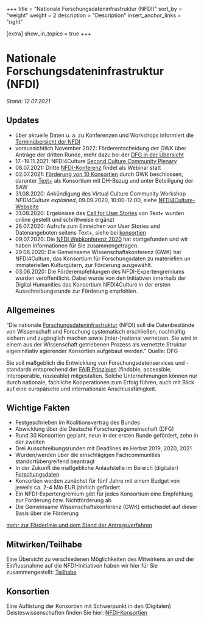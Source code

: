 +++
title = "Nationale Forschungsdateninfrastruktur (NFDI)"
sort_by = "weight"
weight = 2
description = "Description"
insert_anchor_links = "right"

[extra]
show_in_topics = true
+++

# Nationale Forschungsdateninfrastruktur (NFDI)

*Stand: 12.07.2021*

## Updates
* über aktuelle Daten u. a. zu Konferenzen und Workshops informiert die [Terminübersicht der NFDI](https://www.nfdi.de/termine/)
* voraussichtlich November 2022: Förderentscheidung der GWK über Anträge der dritten Runde, mehr dazu bei der [DFG in der Übersicht](https://www.dfg.de/foerderung/programme/nfdi/)
* 17.-19.11.2021: NFDI4Culture [Second Culture Community Plenary](https://nfdi4culture.de/news-events/events.html?tx_news_pi1%5Baction%5D=detail&tx_news_pi1%5Bcontroller%5D=News&tx_news_pi1%5Bnews%5D=38&cHash=1513d96cce4f868f3755aaaae6713882)
* 08.07.2021: Dritte [NFDI-Konferenz](https://www.dfg.de/foerderung/programme/nfdi/konferenz_2021/index.html) findet als Webinar statt
* 02.07.2021: [Förderung von 10 Konsortien](https://nachrichten.idw-online.de/2021/07/02/foerderung-von-zehn-konsortien-der-nationalen-forschungsdateninfrastruktur-nfdi-beschlossen/) durch GWK beschlossen, darunter [Text+](https://www.text-plus.org/) als Konsortium mit DH-Bezug und unter Beteiligung der SAW
* 31.08.2020: Ankündigung des Virtual Culture Community Workshop *NFDI4Culture explained*, 09.09.2020, 10:00-12:00, siehe [NFDI4Culture-Webseite](https://www.nfdi4culture.de/)
* 31.08.2020: Ergebnisse des [Call for User Stories](https://www.text-plus.org/forschungsdaten/user-stories/) von Text+ wurden online gestellt und schrittweise ergänzt
* 28.07.2020: Aufrufe zum Einreichen von User Stories und Datenangeboten seitens Text+, siehe bei [konsortien](@/nfdi/konsortien.md)
* 09.07.2020: Die [NFDI Webkonferenz 2020](@/nfdi/nfdi-konferenz2020.md) hat stattgefunden und wir haben Informationen für Sie zusammengetragen.
* 29.06.2020: Die Gemeinsame Wissenschaftskonferenz (GWK) hat NFDI4Culture, das Konsortium für Forschungsdaten zu materiellen un immateriellen Kulturgütern, zur Förderung ausgewählt.
* 03.06.2020: Die Förderempfehlungen des NFDI-Expertengremiums wurden veröffentlicht. Dabei wurde von den Initiativen innerhalb der Digital Humanities das Konsortium NFDI4Culture in der ersten Ausschreibungsrunde zur Förderung empfohlen.

## Allgemeines
“Die nationale [Forschungsdateninfrastruktur](@/glossar/_index.md#forschungsdateninfrastruktur) (NFDI) soll die Datenbestände  von Wissenschaft und Forschung systematisch erschließen, nachhaltig sichern und zugänglich machen sowie (inter-)national vernetzen. Sie wird  in einem aus der Wissenschaft getriebenen Prozess als vernetzte Struktur eigeninitiativ agierender Konsortien aufgebaut werden.” Quelle: DFG

Sie soll maßgeblich die Entwicklung von Forschungsdatenservices und -standards entsprechend der [FAIR Prinzipien](@/glossar/_index.md#fair-prinzipien) (findable, accessible, interoperable, reuseable) mitgestalten. Solche Unternehmungen können nur durch nationale, fachliche Kooperationen zum Erfolg führen, auch mit Blick auf eine europäische und internationale Anschlussfähigkeit.

## Wichtige Fakten
* Festgeschrieben im Koalitionsvertrag des Bundes
* Abwicklung über die Deutsche Forschungsgemeinschaft (DFG) 
* Rund 30 Konsortien geplant, neun in der ersten Runde gefördert, zehn in der zweiten
* Drei Ausschreibungsrunden mit Deadlines im Herbst 2019, 2020, 2021
* Wurden/werden über die einschlägigen Fachcommunities standortübergreifend beantragt 
* In der Zukunft die maßgebliche Anlaufstelle im Bereich (digitaler) [Forschungsdaten](@/glossar/_index.md#forschungsdaten)
* Konsortien werden zunächst für fünf Jahre mit einem Budget von jeweils ca. 2-4 Mio EUR jährlich gefördert
* Ein NFDI-Expertengremium gibt für jedes Konsortium eine Empfehlung zur Förderung bzw. Nichtförderung ab 
* Die Gemeinsame Wissenschaftskonferenz (GWK) entscheidet auf dieser Basis über die Förderung

[mehr zur Förderlinie und dem Stand der Antragsverfahren](https://www.dfg.de/foerderung/programme/nfdi/)

## Mitwirken/Teilhabe
Eine Übersicht zu verschiedenen Möglichkeiten des Mitwirkens an und der Einflussnahme auf die NFDI-Initiativen haben wir hier für Sie zusammengestellt: [Teilhabe](@/nfdi/teilhabe.md)

## Konsortien
Eine Auflistung der Konsortien mit Schwerpunkt in den (Digitalen) Geisteswissenschaften finden Sie hier: [NFDI-Konsortien](@/nfdi/konsortien.md)
